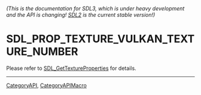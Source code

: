 ###### (This is the documentation for SDL3, which is under heavy development and the API is changing! [SDL2](https://wiki.libsdl.org/SDL2/) is the current stable version!)
# SDL_PROP_TEXTURE_VULKAN_TEXTURE_NUMBER

Please refer to [SDL_GetTextureProperties](SDL_GetTextureProperties) for details.

----
[CategoryAPI](CategoryAPI), [CategoryAPIMacro](CategoryAPIMacro)


